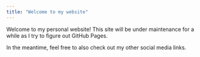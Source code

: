```yaml
---
title: "Welcome to my website"
---
```


Welcome to my personal website! This site will be under maintenance for a while as I try to figure out GitHub Pages.

In the meantime, feel free to also check out my other social media links.
